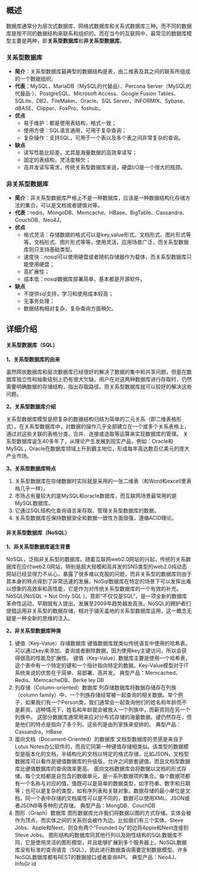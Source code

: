 ## 概述
数据库通常分为层次式数据库、网络式数据库和关系式数据库三种。而不同的数据库是按不同的数据结构来联系和组织的。而在当今的互联网中，最常见的数据库模型主要是两种，即**关系型数据库**和**非关系型数据库**。
### 关系型数据库

- **简介**：关系型数据库最典型的数据结构是表，由二维表及其之间的联系所组成的一个数据组织。
- **代表**：MySQL、MariaDB（MySQL的代替品）、Percona Server（MySQL的代替品·）、PostgreSQL、Microsoft Access、Google Fusion Tables、SQLite、DB2、FileMaker、Oracle、SQL Server、INFORMIX、Sybase、dBASE、Clipper、FoxPro、foshub。
- **优点**
   - 易于维护：都是使用表结构，格式一致；
   - 使用方便：SQL语言通用，可用于复杂查询；
   - 复杂操作：支持SQL，可用于一个表以及多个表之间非常复杂的查询。
- **缺点**
   - 读写性能比较差，尤其是海量数据的高效率读写；
   - 固定的表结构，灵活度稍欠；
   - 高并发读写需求，传统关系型数据库来说，硬盘I/O是一个很大的瓶颈。
### 非关系型数据库

- **简介**：非关系型数据库严格上不是一种数据库，应该是一种数据结构化存储方法的集合，可以是文档或者键值对等。
- **代表**：redis、MongoDB、Memcache、HBase、BigTable、Cassandra、CouchDB、Neo4J。
- **优点**
   - 格式灵活：存储数据的格式可以是key,value形式、文档形式、图片形式等等，文档形式、图片形式等等，使用灵活，应用场景广泛，而关系型数据库则只支持基础类型。
   - 速度快：nosql可以使用硬盘或者随机存储器作为载体，而关系型数据库只能使用硬盘；
   - 高扩展性；
   - 成本低：nosql数据库部署简单，基本都是开源软件。
- **缺点**
   - 不提供sql支持，学习和使用成本较高；
   - 无事务处理；
   - 数据结构相对复杂，复杂查询方面稍欠。


## 详细介绍

#### 关系型数据库（SQL）

**1、关系型数据库的由来**

虽然网状数据库和层次数据库已经很好的解决了数据的集中和共享问题，但是在数据库独立性和抽象级别上扔有很大欠缺。用户在对这两种数据库进行存取时，仍然需要明确数据的存储结构，指出存取路径。而关系型数据库就可以较好的解决这些问题。

**2、关系型数据库介绍**

关系型数据库模型是把复杂的数据结构归结为简单的二元关系（即二维表格形式）。在关系型数据库中，对数据的操作几乎全部建立在一个或多个关系表格上，通过对这些关联的表格分类、合并、连接或选取等运算来实现数据库的管理。
关系型数据库诞生40多年了，从理论产生发展到现实产品，例如：Oracle和MySQL，Oracle在数据库领域上升到霸主地位，形成每年高达数百亿美元的庞大产业市场。

**3、关系型数据库特点**

1. 关系型数据库在存储数据时实际就是采用的一张二维表（和Word和excell里表格几乎一样）。
2. 市场占有量较大的是MySQL和oracle数据库，而互联网场景最常用的是MySQL数据库。
3. 它通过SQL结构化查询语言来存取、管理关系型数据库的数据。
4. 关系型数据库在保持数据安全和数据一致性方面很强，遵循ACID理论。

#### 非关系型数据库（NoSQL）

**1、非关系型数据库诞生背景**

NoSQL，泛指非关系型的数据库。随着互联网web2.0网站的兴起，传统的关系数据库在应付web2.0网站，特别是超大规模和高并发的SNS类型的web2.0纯动态网站已经显得力不从心，暴露了很多难以克服的问题，而非关系型的数据库则由于其本身的特点得到了非常迅速的发展。NoSql数据库在特定的场景下可以发挥出难以想象的高效率和高性能，它是作为对传统关系型数据库的一个有效的补充。
NoSQL(NoSQL = Not Only SQL )，意即“不仅仅是SQL”，是一项全新的数据库革命性运动，早期就有人提出，发展至2009年趋势越发高涨。NoSQL的拥护者们提倡运用非关系型的数据存储，相对于铺天盖地的关系型数据库运用，这一概念无疑是一种全新的思维的注入。

**2、非关系型数据库种类**

1. 键值（Key-Value）存储数据库
   键值数据库就类似传统语言中使用的哈希表。可以通过key来添加、查询或者删除数据，因为使用key主键访问，所以会获得很高的性能及扩展性。
   键值（Key-Value）数据库主要是使用一个哈希表，这个表中有一个特定的键和一个指针指向特定的数据。Key-Value模型对于IT系统来说的优势在于简单、易部署、高并发。
   典型产品：Memcached、Redis、MemcacheDB、Berke ley DB
2. 列存储（Column-oriented）数据库
   列存储数据库将数据存储存在列族（column family）中，一个列族存储经常被一起查询的相关数据。举个例子，如果我们有一个Person类，我们通常会一起查询他们的姓名和年龄而不是薪资。这种情况下，姓名和年龄就会被放入一个列族中，而薪资则在另一个列族中。
   这部分数据库通常用来应对分布式存储的海量数据。键仍然存在，但是他们的特点是指向了多个列。这些列是由列家族来安排的。
   典型产品：Cassandra，HBase
3. 面向文档（Document-Oriented）的数据库
   文档型数据库的灵感是来自于Lotus Notes办公软件的，而且它同第一种键值存储相类似。该类型的数据模型是版本化的文档，半结构化的文档以特定的格式存储，比如JSON。文档型数据库可以看作是键值数据库的升级版，允许之间嵌套键值。而且文档型数据库比键值数据库的查询效率更高。
   面向文档数据库会将数据以文档的形式存储。每个文档都是自包含的数据单元，是一系列数据项的集合。每个数据项都有一个名称与对应的值，值既可以是简单的数据类型，如字符串、数字和日期等；也可以是复杂的类型，如有序列表和关联对象。数据存储的最小单位是文档，同一个表中存储的文档属性可以是不同的，数据可以使用XML、JSON或者JSONB等多种形式存储。
   典型产品：MongDB、CouchDB
4. 图形（Graph）数据库
   图形数据库允许我们将数据以图的方式存储。实体会被作为顶点，而实体之间的关系则会被作为边。比如我们有三个实体，Steve Jobs、Apple和Next，则会有两个“Founded by”的边将Apple和Next连接到Steve Jobs。
   图形结构的数据库同其他行列以及刚性结构的SQL数据库不同，它是使用灵活的图形模型，并且能够扩展到多个服务器上。NoSQL数据库没有标准的查询语言（SQL），因此进行数据查询需要定制数据模型。许多NoSQL数据库都有REST的数据接口或者查询API。
   典型产品：Neo4J、InfoGr id
